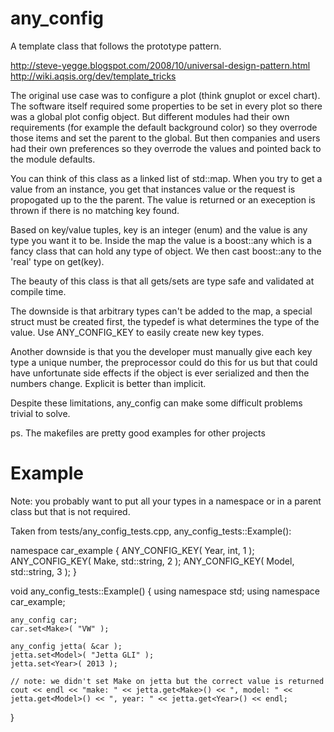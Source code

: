 any_config
=========

A template class that follows the prototype pattern.

http://steve-yegge.blogspot.com/2008/10/universal-design-pattern.html
http://wiki.aqsis.org/dev/template_tricks

The original use case was to configure a plot (think gnuplot or excel chart). The software
itself required some properties to be set in every plot so there was a global
plot config object. But different modules had their own requirements (for example
the default background color) so they overrode those items and set the parent to the
global. But then companies and users had their own preferences so they overrode the
values and pointed back to the module defaults.

You can think of this class as a linked list of std::map. When you try to get
a value from an instance, you get that instances value or the request is propogated
up to the the parent. The value is returned or an exeception is thrown if there is
no matching key found.

Based on key/value tuples, key is an integer (enum) and the value is any type you
want it to be. Inside the map the value is a boost::any which is a fancy class
that can hold any type of object. We then cast boost::any to the 'real' type on get<type>(key).

The beauty of this class is that all gets/sets are type safe and validated at compile time.

The downside is that arbitrary types can't be added to the map, a special struct must be
created first, the typedef is what determines the type of the value. Use ANY_CONFIG_KEY to
easily create new key types.

Another downside is that you the developer must manually give each key type a unique number,
the preprocessor could do this for us but that could have unfortunate side effects if the object
is ever serialized and then the numbers change. Explicit is better than implicit.

Despite these limitations, any_config can make some difficult problems trivial to solve.

ps. The makefiles are pretty good examples for other projects

Example
=======

Note: you probably want to put all your types in a namespace or in a parent class but that is not required.

Taken from tests/any_config_tests.cpp, any_config_tests::Example():

namespace car_example
{
	ANY_CONFIG_KEY( Year, int, 1 );
	ANY_CONFIG_KEY( Make, std::string, 2 );
	ANY_CONFIG_KEY( Model, std::string, 3 );
}

void any_config_tests::Example()
{
	using namespace std;
	using namespace car_example;

	any_config car;
	car.set<Make>( "VW" );

	any_config jetta( &car );
	jetta.set<Model>( "Jetta GLI" );
	jetta.set<Year>( 2013 );

	// note: we didn't set Make on jetta but the correct value is returned
	cout << endl << "make: " << jetta.get<Make>() << ", model: " << jetta.get<Model>() << ", year: " << jetta.get<Year>() << endl;
}

